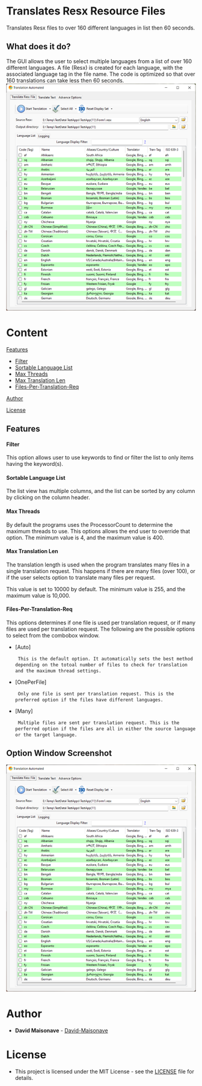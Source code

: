 # Translates Resx Resource Files
Translates Resx files to over 160 different languages in list then 60 seconds.

## What does it do?

The GUI allows the user to select multiple languages from a list of over 160 different languages.
A file (Resx) is created for each language, with the associated language tag in the file name.
The code is optimized so that over 160 translations can take less then 60 seconds. 
![](ABetterTranslator/Docs/screenshots/ABetterTranslatorScreenshot.png)

# Content

[Features](README.md#Features)
-  [Filter](README.md#Filter)
-  [Sortable Language List](README.md#Sortable-Language-List)
-  [Max Threads](README.md#Max-Threads)
-  [Max Translation Len](README.md#Max-Translation-Len)
-  [Files-Per-Translation-Req](README.md#Files-Per-Translation-Req)

[Author](README.md#Author)

[License](README.md#License)


## Features

#### Filter

This option allows user to use keywords to find or filter the list to only items having the keyword(s).

#### Sortable Language List

The list view has multiple columns, and the list can be sorted by any column by clicking on the column header.

#### Max Threads

By default the programs uses the ProcessorCount to determine the maximum threads to use.  This options allows the end user to override that option.  The minimum value is 4, and the maximum value is 400.

#### Max Translation Len

The translation length is used when the program translates many files in a single translation request.  This happens if there are many files (over 100), or if the user selects option to translate many files per request.

This value is set to 10000 by default.  The minimum value is 255, and the maximum value is 10,000.

#### Files-Per-Translation-Req

This options determines if one file is used per translation request, or if many files are used per translation request. The following are the possible options to select from the combobox window.

-  [Auto]

		This is the default option. It automatically sets the best method depending on the totoal number of files to check for translation and the maximum thread settings.

-  [OnePerFile]

		Only one file is sent per translation request. This is the preferred option if the files have different languages.

-  [Many]

		Multiple files are sent per translation request. This is the perferred option if the files are all in either the source language or the target language.


## Option Window Screenshot
![](ABetterTranslator/Docs/screenshots/ABetterTranslatorScreenshot.png)

# Author

* **David Maisonave** - [David-Maisonave](https://github.com/David-Maisonave)


# License

-  This project is licensed under the MIT License - see the [LICENSE](LICENSE) file for details.
